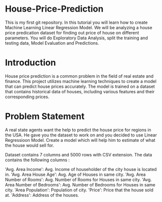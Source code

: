 # House-Price-Prediction
This is my first git repository.
In this tutorial you will learn how to create Machine Learning Linear Regression Model. We will be analyzing a house price predication dataset for finding out price of house on different parameters. You will do Exploratory Data Analysis, split the training and testing data, Model Evaluation and Predictions.
# Introduction
House price prediction is a common problem in the field of real estate and finance. This project utilizes machine learning techniques to create a model that can predict house prices accurately. The model is trained on a dataset that contains historical data of houses, including various features and their corresponding prices.
# Problem Statement
A real state agents want the help to predict the house price for regions in the USA. He gave you the dataset to work on and you decided to use Linear Regressioon Model. Create a model which will help him to estimate of what the house would sell for.

Dataset contains 7 columns and 5000 rows with CSV extension. The data contains the following columns :

'Avg. Area Income': Avg. Income of householder of the city house is located in.
'Avg. Area House Age': Avg. Age of Houses in same city.
'Avg. Area Number of Rooms': Avg. Number of Rooms for Houses in same city.
'Avg. Area Number of Bedrooms': Avg. Number of Bedrooms for Houses in same city.
'Area Population': Population of city.
'Price': Price that the house sold at.
'Address': Address of the houses.
